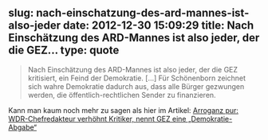slug: nach-einschatzung-des-ard-mannes-ist-also-jeder
date: 2012-12-30 15:09:29
title: Nach Einschätzung des ARD-Mannes ist also jeder, der die GEZ...
type: quote
---

> Nach Einschätzung des ARD-Mannes ist also jeder, der die GEZ kritisiert, ein Feind der Demokratie. […] Für Schönenborn zeichnet sich wahre Demokratie dadurch aus, dass alle Bürger gezwungen werden, die öffentlich-rechtlichen Sender zu finanzieren.

Kann man kaum noch mehr zu sagen als hier im Artikel: [Arroganz pur: WDR-Chefredakteur verhöhnt Kritiker, nennt GEZ eine „Demokratie-Abgabe“](http://deutsche-wirtschafts-nachrichten.de/2012/12/30/arroganz-pur-wdr-chefredakteur-verhoehnt-kritiker-nennt-gez-eine-demokratieabgabe/)

